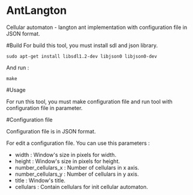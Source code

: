 # AntLangton
Cellular automaton - langton ant implementation with configuration file in JSON format.

#Build
For build this tool, you must install sdl and json library.

    sudo apt-get install libsdl1.2-dev libjson0 libjson0-dev
    
And run :

    make
    
#Usage

For run this tool, you must make configuration file and run tool with configuration file in parameter.

#Configuration file

Configuration file is in JSON format.

For edit a configuration file. You can use this parameters :
- width : Window's size in pixels for width.
- height : Window's size in pixels for height.
- number_cellulars_x : Number of cellulars in x axis.
- number_cellulars_y : Number of cellulars in y axis.
- title : Window's title.
- cellulars : Contain cellulars for init cellular automaton.
